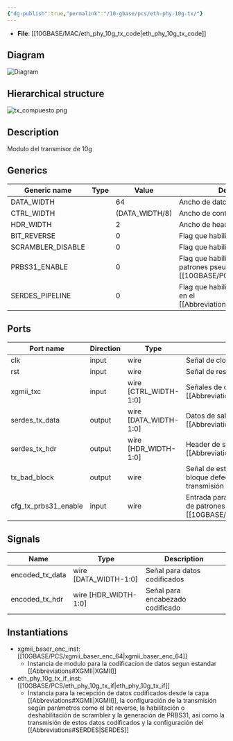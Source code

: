 ```yaml
---
{"dg-publish":true,"permalink":"/10-gbase/pcs/eth-phy-10g-tx/"}
---
```


- **File**: [[10GBASE/MAC/eth_phy_10g_tx_code\|eth_phy_10g_tx_code]]

## Diagram
![Diagram](eth_phy_10g_tx.svg "Diagram")
## Hierarchical structure
![tx_compuesto.png](/img/user/10GBASE/PCS/tx_compuesto.png)
## Description

Modulo del transmisor de 10g
## Generics

| Generic name      | Type | Value          | Description                                                                 |
| ----------------- | ---- | -------------- | --------------------------------------------------------------------------- |
| DATA_WIDTH        |      | 64             | Ancho de datos                                                              |
| CTRL_WIDTH        |      | (DATA_WIDTH/8) | Ancho de control                                                            |
| HDR_WIDTH         |      | 2              | Ancho de header                                                             |
| BIT_REVERSE       |      | 0              | Flag que habilita la inversión de bits                                      |
| SCRAMBLER_DISABLE |      | 0              | Flag que habilita el scrambler                                              |
| PRBS31_ENABLE     |      | 0              | Flag que habilita la generacion de patrones pseudoaleatorios [[10GBASE/PCS/PRBS31\|PRBS31]]     |
| SERDES_PIPELINE   |      | 0              | Flag que habilita el uso de pipeline en el [[Abbreviations#SERDES\|SERDES]] |

## Ports

| Port name            | Direction | Type                  | Description                                                              |
| -------------------- | --------- | --------------------- | ------------------------------------------------------------------------ |
| clk                  | input     | wire                  | Señal de clock                                                           |
| rst                  | input     | wire                  | Señal de reset                                                           |
| xgmii_txc            | input     | wire [CTRL_WIDTH-1:0] | Señales de control de la interfaz [[Abbreviations#XGMII\|XGMII]]         |
| serdes_tx_data       | output    | wire [DATA_WIDTH-1:0] | Datos de salida para [[Abbreviations#SERDES\|SERDES]]                    |
| serdes_tx_hdr        | output    | wire [HDR_WIDTH-1:0]  | Header de salida para [[Abbreviations#SERDES\|SERDES]]                   |
| tx_bad_block         | output    | wire                  | Señal de estado para indicar un bloque defectuoso durante la transmisión |
| cfg_tx_prbs31_enable | input     | wire                  | Entrada para habilitar la generacion de patrones [[10GBASE/PCS/PRBS31\|PRBS31]]              |

## Signals

| Name            | Type                  | Description                      |
| --------------- | --------------------- | -------------------------------- |
| encoded_tx_data | wire [DATA_WIDTH-1:0] | Señal para datos codificados     |
| encoded_tx_hdr  | wire [HDR_WIDTH-1:0]  | Señal para encabezado codificado |

## Instantiations

- xgmii_baser_enc_inst: [[10GBASE/PCS/xgmii_baser_enc_64\|xgmii_baser_enc_64]]
  -  Instancia de modulo para la codificacion de datos segun estandar [[Abbreviations#XGMII\|XGMII]]
- eth_phy_10g_tx_if_inst: [[10GBASE/PCS/eth_phy_10g_tx_if\|eth_phy_10g_tx_if]]
  -  Instancia para la recepción de datos codificados desde la capa [[Abbreviations#XGMII\|XGMII]], la configuración de la transmisión según parámetros como el bit reverse, la habilitación o deshabilitación de scrambler y la generación de PRBS31, así como la transmisión de estos datos codificados y la configuración del [[Abbreviations#SERDES\|SERDES]]
